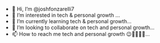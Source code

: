 - 👋 Hi, I’m @joshfonzarelli7
- 👀 I’m interested in tech & personal growth ...
- 🌱 I’m currently learning tech & personal growth...
- 💞️ I’m looking to collaborate on tech and personal growth...
- 📫 How to reach me tech and personal growth 😉💜🤲🏾✅...

<!---
joshfonzarelli7/joshfonzarelli7 is a ✨ special ✨ repository because its `README.md` (this file) appears on your GitHub profile.
You can click the Preview link to take a look at your changes.
--->
